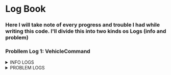 # Log Book
### Here I will take note of every progress and trouble I had while writing this code. I'll divide this into two kinds os Logs (info and problem)
### Probllem Log 1: VehicleCommand

<details>
<summary>INFO LOGS</summary>

### Info Log 1: Getting started
  
## Info Log 1: Getting started
Assuming you have already installed [ROS 2](https://docs.ros.org/en/humble/Installation/Ubuntu-Install-Debians.html) and [PX4-Autopilot](https://docs.px4.io/main/en/ros2/user_guide.html), we need to create a folder to our work

```
mkdir -p ~/name_of_the_folder/src/
cd ~/name_of_the_folder/src/
```

then clone the px4_msgs to the **/src** directory

```
git clone https://github.com/PX4/px4_msgs.git
```

and source the **ROS 2 environment** into our project

```
cd ..
source /opt/ros/humble/setup.bash
colcon build
```
</details>

<details>
<summary>PROBLEM LOGS</summary>
  
## Probllem Log 1: VehicleCommand
I need the VehicleCommand.msg message from PX4-Autopilot but i don't know how it works exactly and in the repository there is not enought info about this.
Edit: I almost understand the Vehicle Command now and I can make the drone arm, but still receiving some error messages about the "command" variable.

</details>


